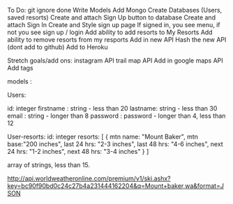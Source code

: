 To Do:
git ignore done
Write Models
Add Mongo
Create Databases (Users, saved resorts)
Create and attach Sign Up button to database
Create and attach Sign In
Create and Style sign up page
If signed in, you see menu, if not you see sign up / login
Add ability to add resorts to My Resorts
Add ability to remove resorts from my resports
Add in new API
Hash the new API (dont add to github)
Add to Heroku


Stretch goals/add ons:
instagram API
trail map API
Add in google maps API
Add tags

models :

Users:

id: integer
firstname : string - less than 20
lastname: string - less than 30
email : string - longer than 8
password :  password - longer than 4, less than 12


User-resorts:
id: integer
resorts: [
  {
    mtn name: "Mount Baker",
    mtn base:"200 inches",
    last 24 hrs: "2-3 inches",
    last 48 hrs: "4-6 inches",
    next 24 hrs: "1-2 inches",
    next 48 hrs: "3-4 inches"
  }
]

 array of strings, less than 15.

 http://api.worldweatheronline.com/premium/v1/ski.ashx?key=bc90f90bd0c24c27b4a231444162204&q=Mount+baker,wa&format=JSON
